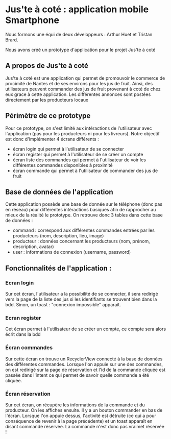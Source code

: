 # Jus'te à coté : application mobile Smartphone

Nous formons une équi de deux développeurs : Arthur Huet et Tristan Brard.

Nous avons créé un prototype d'application pour le projet Jus'te à coté

## A propos de Jus'te à coté
Jus'te à coté est une application qui permet de promouvoir le commerce de procimité de Nantes et de ses environs pour les jus de fruit.
Ainsi, des utilisateurs peuvent commander des jus de fruit provenant à coté de chez eux grace à cette application.
Les différentes annonces sont postées directement par les producteurs locaux

## Périmètre de ce prototype
Pour ce prototype, on s'est limité aux intéractions de l'utilisateur avec l'application (pas pour les producteurs ni pour les livreurs).
Notre objectif est donc d'implémenter 4 écrans différents : 
 - écran login qui permet à l'utilisateur de se connecter
 - écran register qui permet à l'utilisateur de se créer un compte
 - écran liste des commandes qui permet à l'utilisateur de voir les différentes commandes disponibles à proximité
 - écran commande qui permet à l'utilisateur de commander des jus de fruit

## Base de données de l'application
Cette application possède une base de donnée sur le téléphone (donc pas en réseau) pour différentes intéractions basiques afin de rapprocher au mieux de la réalité le prototype.
On retrouve donc 3 tables dans cette base de données : 
 - command : correspond aux différentes commandes entrées par les producteurs (nom, description, lieu, image)
 - producteur : données concernant les producteurs (nom, prénom, description, avatar)
 - user : informations de connexion (username, password)

## Fonctionnalités de l'application :
### Ecran login
Sur cet écran, l'utilisateur a la possibilité de se connecter, il sera redirigé vers la page de la liste des jus si les identifiants se trouvent bien dans la bdd.
Sinon, un toast : "connexion impossible" apparaît.

### Ecran register
Cet écran permet à l'utilisateur de se créer un compte, ce compte sera alors écrit dans la bdd

### Écran commandes
Sur cette écran on trouve un RecyclerView connecté à la base de données des différentes commandes. Lorsque l'on appuie sur une des commandes, on est redirigé sur la page de réservation et l'id de la commande cliquée est passée dans l'intent ce qui permet de savoir quelle commande a été cliquée.

### Écran réservation
Sur cet écran, on récupère les informations de la commande et du producteur. On les affiches ensuite.
Il y a un bouton commander en bas de l'écran. Lorsque l'on appuie dessus, l'activité est détruite (ce qui a pour conséquence de revenir à la page précédente) et un toast apparaît en disant commande réservée.
La commande n'est donc pas vraimet réservée !
